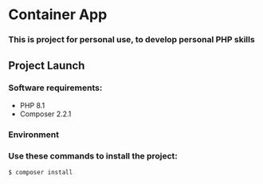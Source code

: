 # Container App
### This is project for personal use, to develop personal PHP skills 

## Project Launch

### Software requirements:

- PHP 8.1
- Composer 2.2.1

### Environment

### Use these commands to install the project:


```
$ composer install
```